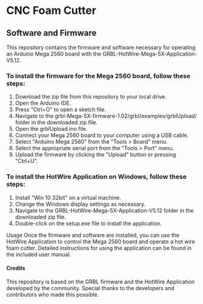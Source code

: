 # CNC Foam Cutter

## Software and Firmware
This repository contains the firmware and software necessary for operating an Arduino Mega 2560 board with the GRBL-HotWire-Mega-5X-Application-V5.12.

### To install the firmware for the Mega 2560 board, follow these steps:

1. Download the zip file from this repository to your local drive.
2. Open the Arduino IDE.
3. Press "Ctrl+O" to open a sketch file.
4. Navigate to the grbl-Mega-5X-firmware-1.02/grbl/examples/grblUpload/ folder in the downloaded zip file.
5. Open the grblUpload.ino file.
6. Connect your Mega 2560 board to your computer using a USB cable.
7. Select "Arduino Mega 2560" from the "Tools > Board" menu.
8. Select the appropriate serial port from the "Tools > Port" menu.
9. Upload the firmware by clicking the "Upload" button or pressing "Ctrl+U".

### To install the HotWire Application on Windows, follow these steps:

1. Install "Win 10 32bit" on a virtual machine.
2. Change the Windows display settings as necessary.
3. Navigate to the GRBL-HotWire-Mega-5X-Application-V5.12 folder in the downloaded zip file.
4. Double-click on the setup.exe file to install the application.

Usage
Once the firmware and software are installed, you can use the HotWire Application to control the Mega 2560 board and operate a hot wire foam cutter. Detailed instructions for using the application can be found in the included user manual.

#### Credits
This repository is based on the GRBL firmware and the HotWire Application developed by the community. Special thanks to the developers and contributors who made this possible.
